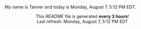 My name is Tanner and today is Monday, August 7, 5:12 PM EDT.

<p align="center">This <i>README</i> file is generated <b>every 3 hours</b>!</br>Last refresh: Monday, August 7, 5:12 PM EDT<br /></p>
